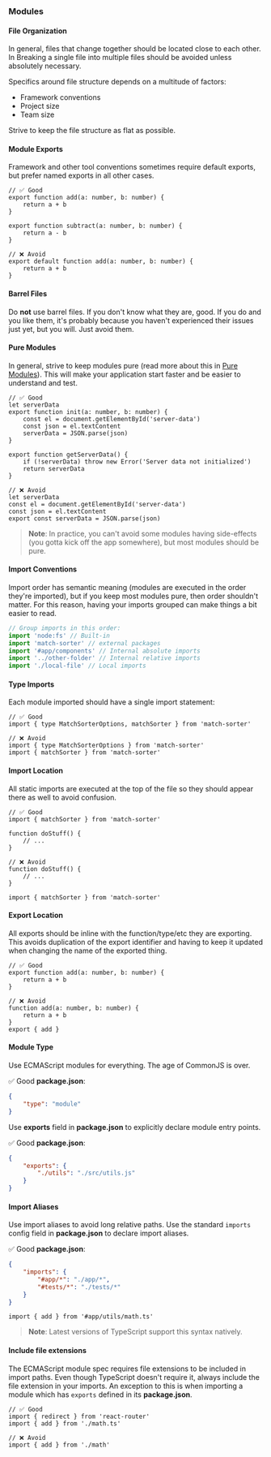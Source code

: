 
### Modules

#### File Organization

In general, files that change together should be located close to each other. In
Breaking a single file into multiple files should be avoided unless absolutely
necessary.

Specifics around file structure depends on a multitude of factors:

- Framework conventions
- Project size
- Team size

Strive to keep the file structure as flat as possible.

#### Module Exports

Framework and other tool conventions sometimes require default exports, but
prefer named exports in all other cases.

```tsx
// ✅ Good
export function add(a: number, b: number) {
	return a + b
}

export function subtract(a: number, b: number) {
	return a - b
}

// ❌ Avoid
export default function add(a: number, b: number) {
	return a + b
}
```

#### Barrel Files

Do **not** use barrel files. If you don't know what they are, good. If you do
and you like them, it's probably because you haven't experienced their issues
just yet, but you will. Just avoid them.

#### Pure Modules

In general, strive to keep modules pure (read more about this in
[Pure Modules](https://kentcdodds.com/blog/pure-modules)). This will make your
application start faster and be easier to understand and test.

```tsx
// ✅ Good
let serverData
export function init(a: number, b: number) {
	const el = document.getElementById('server-data')
	const json = el.textContent
	serverData = JSON.parse(json)
}

export function getServerData() {
	if (!serverData) throw new Error('Server data not initialized')
	return serverData
}

// ❌ Avoid
let serverData
const el = document.getElementById('server-data')
const json = el.textContent
export const serverData = JSON.parse(json)
```

> **Note**: In practice, you can't avoid some modules having side-effects (you
> gotta kick off the app somewhere), but most modules should be pure.

#### Import Conventions

Import order has semantic meaning (modules are executed in the order they're
imported), but if you keep most modules pure, then order shouldn't matter. For
this reason, having your imports grouped can make things a bit easier to read.

```ts
// Group imports in this order:
import 'node:fs' // Built-in
import 'match-sorter' // external packages
import '#app/components' // Internal absolute imports
import '../other-folder' // Internal relative imports
import './local-file' // Local imports
```

#### Type Imports

Each module imported should have a single import statement:

```tsx
// ✅ Good
import { type MatchSorterOptions, matchSorter } from 'match-sorter'

// ❌ Avoid
import { type MatchSorterOptions } from 'match-sorter'
import { matchSorter } from 'match-sorter'
```

#### Import Location

All static imports are executed at the top of the file so they should appear
there as well to avoid confusion.

```tsx
// ✅ Good
import { matchSorter } from 'match-sorter'

function doStuff() {
	// ...
}

// ❌ Avoid
function doStuff() {
	// ...
}

import { matchSorter } from 'match-sorter'
```

#### Export Location

All exports should be inline with the function/type/etc they are exporting. This
avoids duplication of the export identifier and having to keep it updated when
changing the name of the exported thing.

```tsx
// ✅ Good
export function add(a: number, b: number) {
	return a + b
}

// ❌ Avoid
function add(a: number, b: number) {
	return a + b
}
export { add }
```

#### Module Type

Use ECMAScript modules for everything. The age of CommonJS is over.

✅ Good **package.json**:

```json
{
	"type": "module"
}
```

Use **exports** field in **package.json** to explicitly declare module entry
points.

✅ Good **package.json**:

```json
{
	"exports": {
		"./utils": "./src/utils.js"
	}
}
```

#### Import Aliases

Use import aliases to avoid long relative paths. Use the standard `imports`
config field in **package.json** to declare import aliases.

✅ Good **package.json**:

```json
{
	"imports": {
		"#app/*": "./app/*",
		"#tests/*": "./tests/*"
	}
}
```

```tsx
import { add } from '#app/utils/math.ts'
```

> **Note**: Latest versions of TypeScript support this syntax natively.

#### Include file extensions

The ECMAScript module spec requires file extensions to be included in import
paths. Even though TypeScript doesn't require it, always include the file
extension in your imports. An exception to this is when importing a module which
has `exports` defined in its **package.json**.

```tsx
// ✅ Good
import { redirect } from 'react-router'
import { add } from './math.ts'

// ❌ Avoid
import { add } from './math'
```
